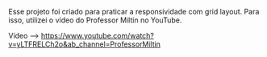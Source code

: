 Esse projeto foi criado para praticar a responsividade com grid layout. Para isso, utilizei o vídeo do Professor Miltin no YouTube.

Vídeo --> https://www.youtube.com/watch?v=yLTFRELCh2o&ab_channel=ProfessorMiltin
